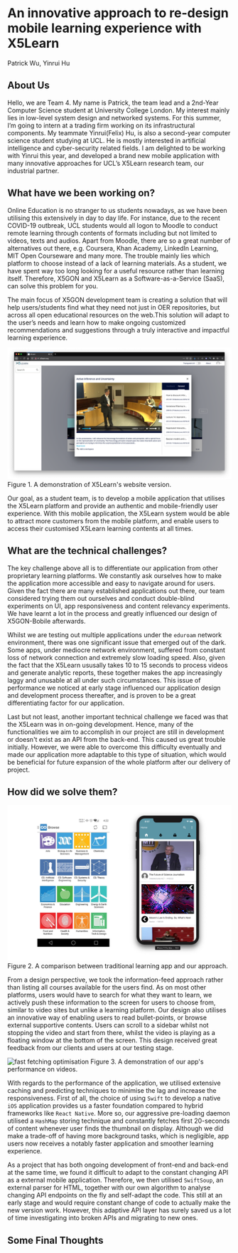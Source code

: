 # An innovative approach to re-design mobile learning experience with X5Learn

Patrick Wu, Yinrui Hu

## About Us

Hello, we are Team 4. My name is Patrick,  the team lead and a 2nd-Year Computer Science student at University College London. My interest mainly lies in low-level system design and networked systems. For this summer, I’m going to intern at a trading firm working on its infrastructural components.
My teammate Yinrui(Felix) Hu, is also a second-year computer science student studying at UCL. He is mostly interested in artificial intelligence and cyber-security related fields.
I am delighted to be working with Yinrui this year, and developed a brand new mobile application with many innovative approaches for UCL’s X5Learn research team, our industrial partner.

## What have we been working on?

Online Education is no stranger to us students nowadays, as we have been utilising this extensively in day to day life. For instance, due to the recent COVID-19 outbreak, UCL students would all logon to Moodle to conduct remote learning through contents of formats including but not limited to videos, texts and audios. Apart from Moodle, there are so a great number of alternatives out there, e.g. Coursera, Khan Academy, LinkedIn Learning, MIT Open Courseware and many more. The trouble mainly lies which platform to choose instead of a lack of learning materials. As a student, we have spent way too long looking for a useful resource rather than learning itself. Therefore, X5GON and X5Learn as a Software-as-a-Service (SaaS), can solve this problem for you.

The main focus of X5GON development team is creating a solution that will help users/students find what they need not just in OER repositories, but across all open educational resources on the web.This solution will adapt to the user’s needs and learn how to make ongoing customized recommendations and suggestions through a truly interactive and impactful learning experience.

![website version of X5Learn](./images/desktop.png) Figure 1. A demonstration of X5Learn's website version.

Our goal, as a student team, is to develop a mobile application that utilises the X5Learn platform and provide an authentic and mobile-friendly user experience. With this mobile application, the X5Learn system would be able to attract more customers from the mobile platform, and enable users to access their customised X5Learn learning contents at all times.

## What are the technical challenges?

The key challenge above all is to differentiate our application from other proprietary learning platforms. We constantly ask ourselves how to make the application more accessible and easy to navigate around for users. Given the fact there are many established applications out there, our team considered trying them out ourselves and conduct double-blind experiments on UI, app responsiveness and content relevancy experiments. We have learnt a lot in the process and greatly influenced our design of X5GON-Bobile afterwards.

Whilst we are testing out multiple applications under the `eduroam` network environment, there was one significant issue that emerged out of the dark. Some apps, under mediocre network environment, suffered from constant loss of network connection and extremely slow loading speed. Also, given the fact that the X5Learn ususally takes 10 to 15 seconds to process videos and generate analytic reports, these together makes the app increasingly laggy and unusable at all under such circumstances. This issue of performance we noticed at early stage influenced our application design and development process thereafter, and is proven to be a great differentiating factor for our application.

Last but not least, another important technical challenge we faced was that the X5Learn was in on-going development. Hence, many of the functionalities we aim to accomplish in our project are still in development or doesn't exist as an API from the back-end. This caused us great trouble initially. However, we were able to overcome this difficulty eventually and made our application more adaptable to this type of situation, which would be beneficial for future expansion of the whole platform after our delivery of project.

## How did we solve them?

![comparison of app](./images/comparison.png) Figure 2. A comparison between traditional learning app and our approach.

From a design perspective, we took the information-feed approach rather than listing all courses available for the users find. As on most other platforms, users would have to search for what they want to learn, we actively push these information to the screen for users to choose from, similar to video sites but unlike a learning platform. Our design also utilises an innovative way of enabling users to read bullet-points, or browse external supportive contents. Users can scroll to a sidebar whilst not stopping the video and start from there, whilst the video is playing as a floating window at the bottom of the screen. This design received great feedback from our clients and users at our testing stage.

![fast fetching optimisation](./images/performance.gif) Figure 3. A demonstration of our app's performance on videos.

With regards to the performance of the application, we utilised extensive caching and predicting techniques to minimise the lag and increase the responsiveness. First of all, the choice of using `Swift` to develop a native `iOS` application provides us a faster foundation compared to hybrid frameworks like `React Native`. More so, our aggressive pre-loading daemon utilised a `HashMap` storing technique and constantly fetches first 20-seconds of content whenever user finds the thumbnail on display. Although we did make a trade-off of having more background tasks, which is negligible, app users now receives a notably faster application and smoother learning experience.

As a project that has both ongoing development of front-end and back-end at the same time, we found it difficult to adapt to the constant changing API as a external mobile application. Therefore, we then utilised `SwiftSoup`, an external parser for HTML,
together with our own algorithm to analyse changing API endpoints on the fly and self-adapt the code. This still at an early stage and would require constant change of code to actually make the new version work. However, this adaptive API layer has surely saved us a lot of time investigating into broken APIs and migrating to new ones.

## Some Final Thoughts


